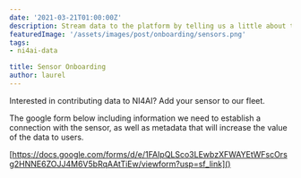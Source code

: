 ```yaml
---
date: '2021-03-21T01:00:00Z'
description: Stream data to the platform by telling us a little about the sensor you wish to connect
featuredImage: '/assets/images/post/onboarding/sensors.png'
tags:
- ni4ai-data

title: Sensor Onboarding
author: laurel
---
```


Interested in contributing data to NI4AI? Add your sensor to our fleet.

The google form below including information we need to establish a connection with the sensor, as well as metadata that will increase the value of the data to users.


[https://docs.google.com/forms/d/e/1FAIpQLSco3LEwbzXFWAYEtWFscOrsg2HNNE6ZOJJ4M6V5bRqAAtTiEw/viewform?usp=sf_link]()